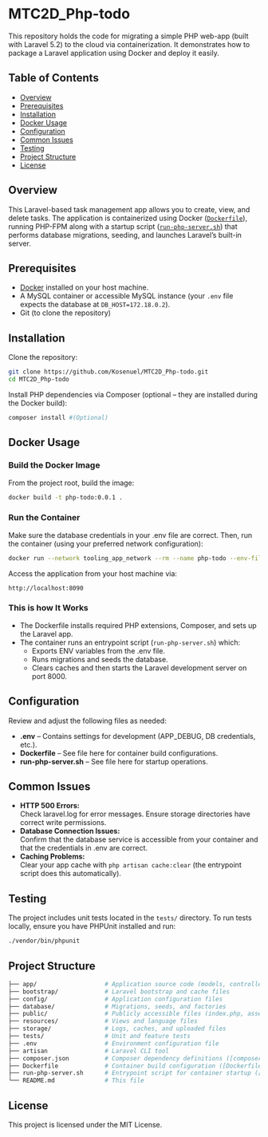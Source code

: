 
# MTC2D_Php-todo

This repository holds the code for migrating a simple PHP web-app (built with Laravel 5.2) to the cloud via containerization. It demonstrates how to package a Laravel application using Docker and deploy it easily.

## Table of Contents

- [Overview](#overview)
- [Prerequisites](#prerequisites)
- [Installation](#installation)
- [Docker Usage](#docker-usage)
- [Configuration](#configuration)
- [Common Issues](#common-issues)
- [Testing](#testing)
- [Project Structure](#project-structure)
- [License](#license)

## Overview

This Laravel-based task management app allows you to create, view, and delete tasks. The application is containerized using Docker ([`Dockerfile`](Dockerfile)), running PHP-FPM along with a startup script ([`run-php-server.sh`](run-php-server.sh)) that performs database migrations, seeding, and launches Laravel’s built-in server.

## Prerequisites

- [Docker](https://www.docker.com/get-started) installed on your host machine.
- A MySQL container or accessible MySQL instance (your `.env` file expects the database at `DB_HOST=172.18.0.2`).
- Git (to clone the repository)

## Installation

Clone the repository:

```sh
git clone https://github.com/Kosenuel/MTC2D_Php-todo.git
cd MTC2D_Php-todo
```

Install PHP dependencies via Composer (optional – they are installed during the Docker build):

```sh
composer install #(Optional)
```

## Docker Usage

### Build the Docker Image

From the project root, build the image:

```sh
docker build -t php-todo:0.0.1 .
```

### Run the Container

Make sure the database credentials in your .env file are correct. Then, run the container (using your preferred network configuration):

```bash
docker run --network tooling_app_network --rm --name php-todo --env-file .env -p 8090:8000 -i php-todo:0.0.1
```

Access the application from your host machine via:

```
http://localhost:8090
```

### This is how It Works

- The Dockerfile installs required PHP extensions, Composer, and sets up the Laravel app.
- The container runs an entrypoint script (`run-php-server.sh`) which:
  - Exports ENV variables from the .env file.
  - Runs migrations and seeds the database.
  - Clears caches and then starts the Laravel development server on port 8000.

## Configuration

Review and adjust the following files as needed:

- **.env** – Contains settings for development (APP_DEBUG, DB credentials, etc.).
- **Dockerfile** – See file here for container build configurations.
- **run-php-server.sh** – See file here for startup operations.

## Common Issues

- **HTTP 500 Errors:**  
  Check laravel.log for error messages. Ensure storage directories have correct write permissions.
- **Database Connection Issues:**  
  Confirm that the database service is accessible from your container and that the credentials in .env are correct.
- **Caching Problems:**  
  Clear your app cache with `php artisan cache:clear` (the entrypoint script does this automatically).

## Testing

The project includes unit tests located in the `tests/` directory. To run tests locally, ensure you have PHPUnit installed and run:

```sh
./vendor/bin/phpunit
```

## Project Structure

```bash
├── app/                   # Application source code (models, controllers, etc.)
├── bootstrap/             # Laravel bootstrap and cache files
├── config/                # Application configuration files
├── database/              # Migrations, seeds, and factories
├── public/                # Publicly accessible files (index.php, assets)
├── resources/             # Views and language files
├── storage/               # Logs, caches, and uploaded files
├── tests/                 # Unit and feature tests
├── .env                   # Environment configuration file
├── artisan                # Laravel CLI tool
├── composer.json          # Composer dependency definitions ([composer.json](composer.json))
├── Dockerfile             # Container build configuration ([Dockerfile](Dockerfile))
├── run-php-server.sh      # Entrypoint script for container startup ([run-php-server.sh](run-php-server.sh))
└── README.md              # This file
```

## License

This project is licensed under the MIT License.

